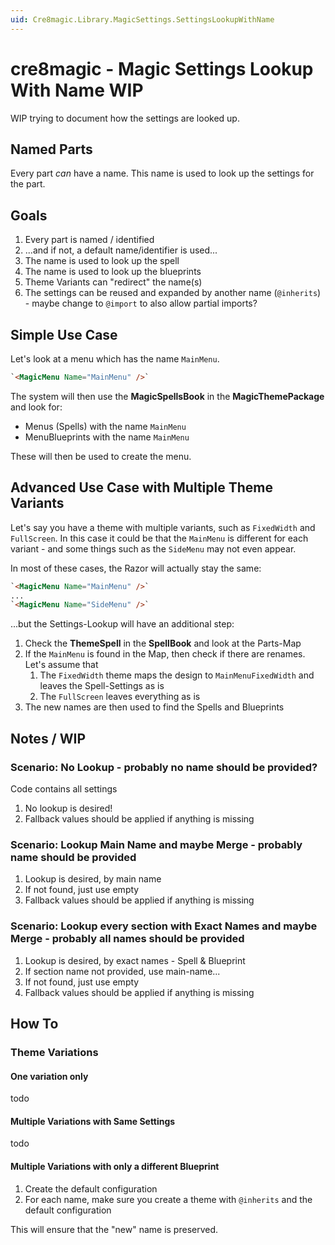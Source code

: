 ```yaml
---
uid: Cre8magic.Library.MagicSettings.SettingsLookupWithName
---
```


# cre8magic - Magic Settings Lookup With Name WIP

WIP trying to document how the settings are looked up.

## Named Parts

Every part _can_ have a name.
This name is used to look up the settings for the part.

## Goals

1. Every part is named / identified
1. ...and if not, a default name/identifier is used...
1. The name is used to look up the spell
1. The name is used to look up the blueprints
1. Theme Variants can "redirect" the name(s)
1. The settings can be reused and expanded by another name (`@inherits`) - maybe change to `@import` to also allow partial imports?


## Simple Use Case

Let's look at a menu which has the name `MainMenu`.

```html
`<MagicMenu Name="MainMenu" />`
```

The system will then use the **MagicSpellsBook** in the **MagicThemePackage** and look for:

* Menus (Spells) with the name `MainMenu`
* MenuBlueprints with the name `MainMenu`

These will then be used to create the menu.

## Advanced Use Case with Multiple Theme Variants

Let's say you have a theme with multiple variants, such as `FixedWidth` and `FullScreen`.
In this case it could be that the `MainMenu` is different for each variant - and some things such as the `SideMenu` may not even appear.

In most of these cases, the Razor will actually stay the same:

```html
`<MagicMenu Name="MainMenu" />`
...
`<MagicMenu Name="SideMenu" />`
```

...but the Settings-Lookup will have an additional step:

1. Check the **ThemeSpell** in the **SpellBook** and look at the Parts-Map
1. If the `MainMenu` is found in the Map, then check if there are renames. Let's assume that
    1. The `FixedWidth` theme maps the design to `MainMenuFixedWidth` and leaves the Spell-Settings as is
    1. The `FullScreen` leaves everything as is
1. The new names are then used to find the Spells and Blueprints



## Notes / WIP

### Scenario: No Lookup - probably no name should be provided?

Code contains all settings

1. No lookup is desired!
1. Fallback values should be applied if anything is missing

### Scenario: Lookup Main Name and maybe Merge - probably name should be provided

1. Lookup is desired, by main name
1. If not found, just use empty
1. Fallback values should be applied if anything is missing

### Scenario: Lookup every section with Exact Names and maybe Merge - probably all names should be provided

1. Lookup is desired, by exact names - Spell & Blueprint
1. If section name not provided, use main-name...
1. If not found, just use empty
1. Fallback values should be applied if anything is missing



## How To

### Theme Variations

#### One variation only

todo

#### Multiple Variations with Same Settings

todo

#### Multiple Variations with only a different Blueprint

1. Create the default configuration
1. For each name, make sure you create a theme with `@inherits` and the default configuration

This will ensure that the "new" name is preserved.
